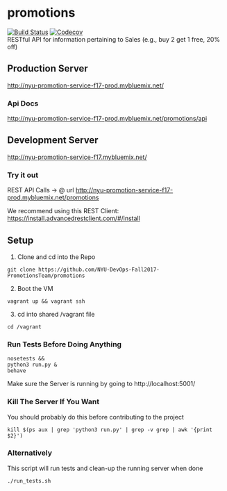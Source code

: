 # promotions
[![Build Status](https://travis-ci.org/NYU-DevOps-Fall2017-PromotionsTeam/promotions.svg?branch=master)](https://travis-ci.org/NYU-DevOps-Fall2017-PromotionsTeam/promotions)
[![Codecov](https://img.shields.io/codecov/c/github/NYU-DevOps-Fall2017-PromotionsTeam/promotions.svg)](https://codecov.io/gh/NYU-DevOps-Fall2017-PromotionsTeam/promotions)  
RESTful API for information pertaining to Sales (e.g., buy 2 get 1 free, 20% off)

## Production Server  
http://nyu-promotion-service-f17-prod.mybluemix.net/
 
### Api Docs  
http://nyu-promotion-service-f17-prod.mybluemix.net/promotions/api

## Development Server  
http://nyu-promotion-service-f17.mybluemix.net/

### Try it out  
REST API Calls -> @ url http://nyu-promotion-service-f17-prod.mybluemix.net/promotions

We recommend using this REST Client:  
https://install.advancedrestclient.com/#/install

## Setup 
1. Clone and cd into the Repo  
```
git clone https://github.com/NYU-DevOps-Fall2017-PromotionsTeam/promotions
```
2. Boot the VM  
```
vagrant up && vagrant ssh
```
3. cd into shared /vagrant file
```
cd /vagrant
```

### Run Tests Before Doing Anything
```
nosetests &&
python3 run.py &
behave
```
Make sure the Server is running by going to http://localhost:5001/

### Kill The Server If You Want
You should probably do this before contributing to the project
```
kill $(ps aux | grep 'python3 run.py' | grep -v grep | awk '{print $2}')
```

### Alternatively
This script will run tests and clean-up the running server when done
```
./run_tests.sh
```


